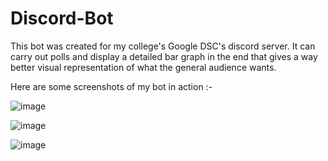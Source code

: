 # Discord-Bot
This bot was created for my college's Google DSC's discord server. It can carry out polls and display a detailed bar graph in the end that gives a way better visual representation of what the general audience wants.


Here are some screenshots of my bot in action :- 

![image](https://user-images.githubusercontent.com/49837654/120117215-b24da980-c1a9-11eb-9b08-74edb4a7146e.png)

![image](https://user-images.githubusercontent.com/49837654/120117238-c09bc580-c1a9-11eb-98e4-97b8f75a8169.png)

![image](https://user-images.githubusercontent.com/49837654/120117249-d01b0e80-c1a9-11eb-9873-ef5fcb50b364.png)

